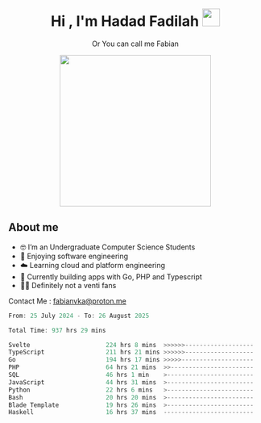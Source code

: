 <h1 align="center">Hi , I'm Hadad Fadilah  <img src="https://media.giphy.com/media/hvRJCLFzcasrR4ia7z/giphy.gif" width="35" ></h1>
<p align="center"><span>Or You can call me <span style="font: bold">Fabian</span></p>
<p align="center">
<img src="https://media.tenor.com/78dNivDemDAAAAAi/speech-bubble-venti.gif" width="300"/>    
</p>

##  About me
- 🤓 I’m an Undergraduate Computer Science Students
- 🍰 Enjoying software engineering
- ☁️ Learning cloud and platform engineering
- 🧰 Currently building apps with Go, PHP and Typescript 
- 🏃‍♂️ Definitely not a venti fans

Contact Me : fabianvka@proton.me

<!--START_SECTION:waka-->

```go
From: 25 July 2024 - To: 26 August 2025

Total Time: 937 hrs 29 mins

Svelte                     224 hrs 8 mins  >>>>>>-------------------   23.72 %
TypeScript                 211 hrs 21 mins >>>>>>-------------------   22.37 %
Go                         194 hrs 17 mins >>>>>--------------------   20.56 %
PHP                        64 hrs 21 mins  >>-----------------------   06.81 %
SQL                        46 hrs 1 min    >------------------------   04.87 %
JavaScript                 44 hrs 31 mins  >------------------------   04.71 %
Python                     22 hrs 6 mins   >------------------------   02.34 %
Bash                       20 hrs 20 mins  >------------------------   02.15 %
Blade Template             19 hrs 26 mins  >------------------------   02.06 %
Haskell                    16 hrs 37 mins  -------------------------   01.76 %
```

<!--END_SECTION:waka-->




<!--
**Fadil-Tao/Fadil-Tao** is a ✨ _special_ ✨ repository because its `README.md` (this file) appears on your GitHub profile.


